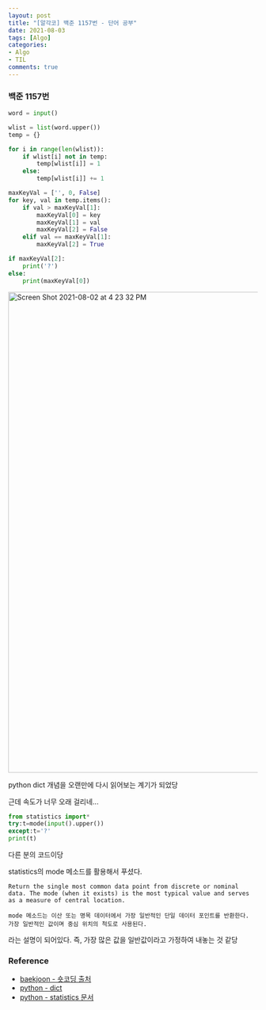 ```yaml
---
layout: post
title: "[알각코] 백준 1157번 - 단어 공부"
date: 2021-08-03
tags: [Algo]
categories:
- Algo
- TIL
comments: true
---
```


### 백준 1157번


```python
word = input()

wlist = list(word.upper())
temp = {}

for i in range(len(wlist)):
    if wlist[i] not in temp:
        temp[wlist[i]] = 1
    else:
        temp[wlist[i]] += 1

maxKeyVal = ['', 0, False]
for key, val in temp.items():
    if val > maxKeyVal[1]:
        maxKeyVal[0] = key
        maxKeyVal[1] = val
        maxKeyVal[2] = False
    elif val == maxKeyVal[1]:
        maxKeyVal[2] = True

if maxKeyVal[2]:
    print('?')
else:
    print(maxKeyVal[0])
```

<img width="971" alt="Screen Shot 2021-08-02 at 4 23 32 PM" src="https://user-images.githubusercontent.com/39291812/127820545-2134ef3e-6e2b-4e31-8b43-a3be694d5eca.png">

python dict 개념을 오랜만에 다시 읽어보는 계기가 되었당

근데 속도가 너무 오래 걸리네...

```python
from statistics import*
try:t=mode(input().upper())
except:t='?'
print(t)
```

다른 분의 코드이당

statistics의 mode 메소드를 활용해서 푸셨다.

```
Return the single most common data point from discrete or nominal data. The mode (when it exists) is the most typical value and serves as a measure of central location.

mode 메소드는 이산 또는 명목 데이터에서 가장 일반적인 단일 데이터 포인트를 반환한다. 가장 일반적인 값이며 중심 위치의 척도로 사용된다.
```

라는 설명이 되어있다. 즉, 가장 많은 값을 일반값이라고 가정하여 내놓는 것 같당

### Reference

- [baekjoon - 숏코딩 출처](https://www.acmicpc.net/source/18664160)
- [python - dict](https://wikidocs.net/16043)
- [python - statistics 문서](https://docs.python.org/3/library/statistics.html#statistics.mode)

